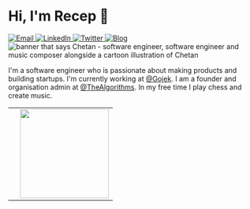 # Hi, I'm Recep 👋
<a target="_blank" href="mailto:receptas.media@gmail.com" target="_blank">
<img alt="Email" src="https://img.shields.io/badge/Email-0078D4.svg?&style=for-the-badge&logo=Microsoft-Outlook&logoColor=white" />
</a>
<a target="_blank" href="https://www.linkedin.com/in/tas-recep/" target="_blank">
<img alt="LinkedIn" src="https://img.shields.io/badge/LinkedIn-0077B5.svg?&style=for-the-badge&logo=linkedin&logoColor=white" />
</a>
<a target="_blank" href="https://twitter.com/1Receptas" target="_blank">
<img alt="Twitter" src="https://img.shields.io/badge/@1Receptas-1DA1F2.svg?&style=for-the-badge&logo=twitter&logoColor=white" />
</a>
<a target="_blank" href="https://birgad.com/" target="_blank">
<img alt="Blog" src="https://img.shields.io/badge/Blog-FD8308.svg?&style=for-the-badge&logo=micro.blog&logoColor=white" />
</a>
<img src="https://i.imgur.com/" alt="banner that says Chetan - software engineer, software engineer and music composer alongside a cartoon illustration of Chetan">
<p>
   I'm a software engineer who is passionate about making products and building startups. I'm currently working at <a href="https://www.gojek.io/">@Gojek</a>. I am a founder and organisation admin at <a href="https://github.com/TheAlgorithms">@TheAlgorithms</a>. In my free time I play chess and create music. 
</p>
<table width="100%">
  <tr>
    <td>
 </td>
 <td> <img height="180em" src="https://github-readme-stats.vercel.app/api/top-langs/?username=dynamitechetan&show_icons=true&hide_border=true&layout=compact&langs_count=8"/> </td>
  </tr>
 <table>
  
